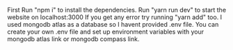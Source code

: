 First Run "npm i" to install the dependencies.
Run "yarn run dev" to start the website on localhost:3000
If you get any error try running "yarn add" too.
I used mongodb atlas as a database so I havent provided .env file. You can create your own .env file and set up environment variables with your mongodb atlas link or mongodb compass link.
